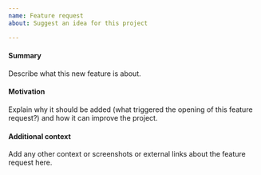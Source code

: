 ```yaml
---
name: Feature request
about: Suggest an idea for this project

---
```


#### Summary

Describe what this new feature is about.

#### Motivation

Explain why it should be added (what triggered the opening of this feature request?) and how it can improve the project.

#### Additional context

Add any other context or screenshots or external links about the feature request here.
